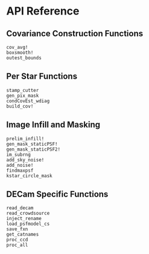 # API Reference

## Covariance Construction Functions

```@docs
cov_avg!
boxsmooth!
outest_bounds
```

## Per Star Functions

```@docs
stamp_cutter
gen_pix_mask
condCovEst_wdiag
build_cov!
```

## Image Infill and Masking

```@docs
prelim_infill!
gen_mask_staticPSF!
gen_mask_staticPSF2!
im_subrng
add_sky_noise!
add_noise!
findmaxpsf
kstar_circle_mask
```

## DECam Specific Functions

```@docs
read_decam
read_crowdsource
inject_rename
load_psfmodel_cs
save_fxn
get_catnames
proc_ccd
proc_all
```
